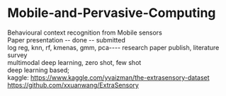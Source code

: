 # Mobile-and-Pervasive-Computing

Behavioural context recognition from Mobile sensors<br/>
Paper presentation -- done -- submitted<br/>
log reg, knn, rf, kmenas, gmm, pca---- research paper publish, literature survey<br/>
multimodal deep learning, zero shot, few shot<br/>
deep learning based; <br/>
kaggle: https://www.kaggle.com/yvaizman/the-extrasensory-dataset <br/>
https://github.com/xxuanwang/ExtraSensory

